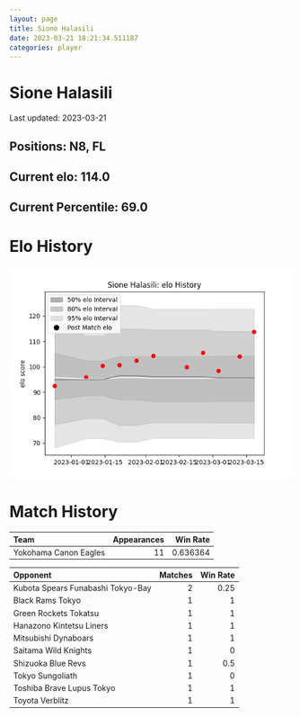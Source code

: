 ```yaml
---  
layout: page  
title: Sione Halasili  
date: 2023-03-21 18:21:34.511187  
categories: player  
---
```

# Sione Halasili


Last updated: 2023-03-21
## Positions: N8, FL

## Current elo: 114.0

## Current Percentile: 69.0

# Elo History


![elo history](history_SioneHalasili.png)
# Match History


| Team                  |   Appearances |   Win Rate |
|:----------------------|--------------:|-----------:|
| Yokohama Canon Eagles |            11 |   0.636364 |

| Opponent                          |   Matches |   Win Rate |
|:----------------------------------|----------:|-----------:|
| Kubota Spears Funabashi Tokyo-Bay |         2 |       0.25 |
| Black Rams Tokyo                  |         1 |       1    |
| Green Rockets Tokatsu             |         1 |       1    |
| Hanazono Kintetsu Liners          |         1 |       1    |
| Mitsubishi Dynaboars              |         1 |       1    |
| Saitama Wild Knights              |         1 |       0    |
| Shizuoka Blue Revs                |         1 |       0.5  |
| Tokyo Sungoliath                  |         1 |       0    |
| Toshiba Brave Lupus Tokyo         |         1 |       1    |
| Toyota Verblitz                   |         1 |       1    |